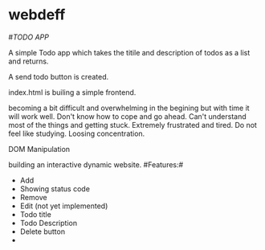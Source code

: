 # webdeff

#*TODO APP*

A simple Todo app which takes the titile and description of todos as a list and returns.

A send todo button is created.

index.html is builing a simple frontend.

becoming a bit difficult and overwhelming in the begining but with time it will work well. 
Don't know how to cope and go ahead. Can't understand most of the things and getting stuck.
Extremely frustrated and tired. 
Do not feel like studying. 
Loosing concentration.


DOM Manipulation 

building an interactive dynamic website.
#Features:#

* Add
* Showing status code
* Remove
* Edit (not yet implemented)
* Todo title
* Todo Description
* Delete button
* 
